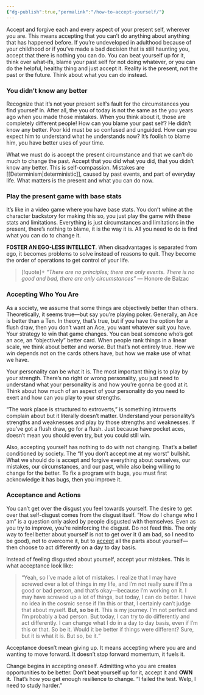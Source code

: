 ```yaml
---
{"dg-publish":true,"permalink":"/how-to-accept-yourself/"}
---
```


Accept and forgive each and every aspect of your present self, wherever you are. This means accepting that you can’t do anything about anything that has happened before. If you’re undeveloped in adulthood because of your childhood or if you’ve made a bad decision that is still haunting you, accept that there is nothing you can do. You can beat yourself up for it, think over what-ifs, blame your past self for not doing whatever, or you can do the helpful, healthy thing and just accept it. Reality is the present, not the past or the future. Think about what you can do instead. 

### You didn’t know any better
Recognize that it’s not your present self’s fault for the circumstances you find yourself in. After all, the you of today is not the same as the you years ago when you made those mistakes. When you think about it, those are completely different people! How can you blame your past self? He didn’t know any better. Poor kid must be so confused and unguided. How can you expect him to understand what he understands now? It’s foolish to blame him, you have better uses of your time. 

What we must do is accept the present circumstance and that we can’t do much to change the past. Accept that you did what you did, that you didn’t know any better. This is self-compassion. Mistakes are [[Determinism\|deterministic]], caused by past events, and part of everyday life. What matters is the present and what you can do now. 

### Play the present game with base stats
It’s like in a video game where you have base stats. You don’t whine at the character backstory for making this so, you just play the game with these stats and limitations. Everything is just circumstances and limitations in the present, there’s nothing to blame, it is the way it is. All you need to do is find what you can do to change it. 

**FOSTER AN EGO-LESS INTELLECT**. When disadvantages is separated from ego, it becomes problems to solve instead of reasons to quit. They become the order of operations to get control of your life. 

> [!quote]+
> *“There are no principles; there are only events. There is no good and bad, there are only circumstances”*
> — Honore de Balzac

### Accepting Who You Are
As a society, we assume that some things are objectively better than others. Theoretically, it seems true—but say you’re playing poker. Generally, an Ace is better than a Ten. In theory, that’s true, but if you have the option for a flush draw, then you don’t want an Ace, you want whatever suit you have. Your strategy to win that game changes. You can beat someone who’s got an ace, an “objectively” better card. When people rank things in a linear scale, we think about better and worse. But that’s not entirely true. How we win depends not on the cards others have, but how we make use of what we have. 

Your personality can be what it is. The most important thing is to play by your strength. There’s no right or wrong personality, you just need to understand what your personality is and how you’re gonna be good at it. Think about how much of an aspect of your personality do you need to exert and how can you play to your strengths. 

“The work place is structured to extroverts,” is something introverts complain about but it literally doesn’t matter. Understand your personality’s strengths and weaknesses and play by those strengths and weaknesses. If you’ve got a flush draw, go for a flush. Just because have pocket aces, doesn’t mean you should even try, but you could still win.

Also, accepting yourself has nothing to do with not changing. That’s a belief conditioned by society. The “If you don’t accept me at my worst” bullshit. What we should do is accept and forgive everything about ourselves, our mistakes, our circumstances, and our past, while also being willing to change for the better. To fix a program with bugs, you must first acknowledge it has bugs, then you improve it. 

### Acceptance and Actions
You can’t get over the disgust you feel towards yourself. The desire to get over that self-disgust comes from the disgust itself. “How do I change who I am” is a question only asked by people disgusted with themselves. Even as you try to improve, you’re reinforcing the disgust. Do not feed this. The only way to feel better about yourself is not to get over it (I am bad, so I need to be good), not to overcome it, but to <u>accept</u> all the parts about yourself—then choose to act differently on a day to day basis. 

Instead of feeling disgusted about yourself, accept your mistakes. This is what acceptance look like:

> “Yeah, so I’ve made a lot of mistakes. I realize that I may have screwed over a lot of things in my life, and I’m not really sure if I’m a good or bad person, and that’s okay—because I’m working on it. I may have screwed up a lot of things, but today, I can do better. I have no idea in the cosmic sense if I’m this or that, I certainly can’t judge that about myself. **But, so be it**. This is my journey. I’m not perfect and I’m probably a bad person. But today, I can try to do differently and act differently. I can change what I do in a day to day basis, even if I’m this or that. So be it. Would it be better if things were different? Sure, but it is what it is. But so, be it.“

Acceptance doesn’t mean giving up. It means accepting where you are and wanting to move forward. It doesn’t stop forward momentum, it fuels it. 

Change begins in accepting oneself. Admitting who you are creates opportunities to be better. Don’t beat yourself up for it, accept it and **OWN it**. That’s how you get enough resilience to change. “I failed the test. Welp, I need to study harder.”


